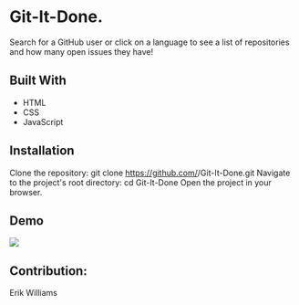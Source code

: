 # Git-It-Done.

Search for a GitHub user or click on a language to see a list of repositories and how many open issues they have!

## Built With

- HTML
- CSS
- JavaScript

## Installation

Clone the repository: git clone https://github.com/<your-github-username>/Git-It-Done.git
Navigate to the project's root directory: cd Git-It-Done
Open the project in your browser.

## Demo

![](./assets/images/demo.gif)

## Contribution:

Erik Williams
